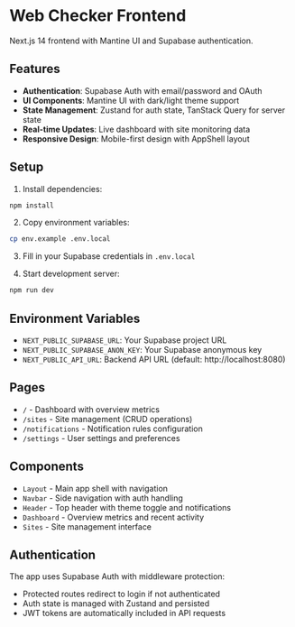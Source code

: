 # Web Checker Frontend

Next.js 14 frontend with Mantine UI and Supabase authentication.

## Features

- **Authentication**: Supabase Auth with email/password and OAuth
- **UI Components**: Mantine UI with dark/light theme support
- **State Management**: Zustand for auth state, TanStack Query for server state
- **Real-time Updates**: Live dashboard with site monitoring data
- **Responsive Design**: Mobile-first design with AppShell layout

## Setup

1. Install dependencies:

```bash
npm install
```

2. Copy environment variables:

```bash
cp env.example .env.local
```

3. Fill in your Supabase credentials in `.env.local`

4. Start development server:

```bash
npm run dev
```

## Environment Variables

- `NEXT_PUBLIC_SUPABASE_URL`: Your Supabase project URL
- `NEXT_PUBLIC_SUPABASE_ANON_KEY`: Your Supabase anonymous key
- `NEXT_PUBLIC_API_URL`: Backend API URL (default: http://localhost:8080)

## Pages

- `/` - Dashboard with overview metrics
- `/sites` - Site management (CRUD operations)
- `/notifications` - Notification rules configuration
- `/settings` - User settings and preferences

## Components

- `Layout` - Main app shell with navigation
- `Navbar` - Side navigation with auth handling
- `Header` - Top header with theme toggle and notifications
- `Dashboard` - Overview metrics and recent activity
- `Sites` - Site management interface

## Authentication

The app uses Supabase Auth with middleware protection:

- Protected routes redirect to login if not authenticated
- Auth state is managed with Zustand and persisted
- JWT tokens are automatically included in API requests
